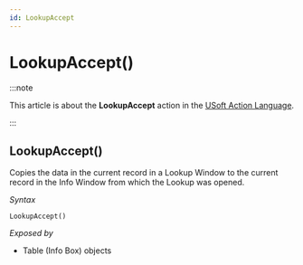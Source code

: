 ```yaml
---
id: LookupAccept
---
```


# LookupAccept()




:::note

This article is about the **LookupAccept** action in the [USoft Action Language](/docs/Task_flow/Action_Language_reference/USoft_Action_Language.md).

:::

## **LookupAccept()**

Copies the data in the current record in a Lookup Window to the current record in the Info Window from which the Lookup was opened.

*Syntax*

```
LookupAccept()
```

*Exposed by*

- Table (Info Box) objects